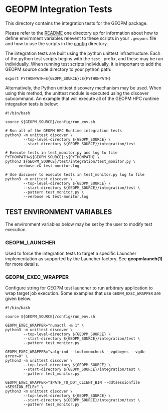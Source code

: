 GEOPM Integration Tests
=======================

This directory contains the integration tests for the GEOPM package.

Please refer to the [README](../README.md) one directory up for
information about how to define envirnment variables relevent to these
scripts in your `.geopmrc` file and how to use the scripts in the
[config](../config) directory.

The integration tests are built using the python unittest
infrastructure.  Each of the python test scripts begins with
the `test_` prefix, and these may be run individually.  When
running test scripts individually, it is important to add
the GEOPM source code directory to your python path:

```
export PYTHONPATH=${GEOPM_SOURCE}:${PYTHONPATH}
```

Alternatively, the Python unittest discovery mechanism may be used.
When using this method, the unittest module is executed using the
discover subcommand.  An example that will execute all of the GEOPM
HPC runtime integration tests is below:

```
#!/bin/bash

source ${GEOPM_SOURCE}/config/run_env.sh

# Run all of the GEOPM HPC Runtime integration tests
python3 -m unittest discover \
        --top-level-directory ${GEOPM_SOURCE} \
        --start-directory ${GEOPM_SOURCE}/integration/test

# Execute tests in test_monitor.py and log to file
PYTHONPATH=${GEOPM_SOURCE}:${PYTHONPATH} \
python3 ${GEOPM_SOURCE}/test/integration/test_monitor.py \
    --verbose >& test-monitor.log

# Use discover to execute tests in test_monitor.py log to file
python3 -m unittest discover \
        --top-level-directory ${GEOPM_SOURCE} \
        --start-directory ${GEOPM_SOURCE}/integration/test \
        --pattern test_monitor.py \
        --verbose >& test-monitor.log

```

TEST ENVIRONMENT VARIABLES
--------------------------

The environment variables below may be set by the user to modify test
execution.

### GEOPM_LAUNCHER
Used to force the integration tests to target a specific Launcher
implementation as supported by the Launcher factory.  See
**geopmlaunch(1)** for more details.

### GEOPM_EXEC_WRAPPER
Configure string for GEOPM test launcher to run arbitrary
application to wrap target job execution.  Some examples
that use `GEOPM_EXEC_WRAPPER` are given below.

```
#!/bin/bash

source ${GEOPM_SOURCE}/config/run_env.sh

GEOPM_EXEC_WRAPPER="numactl -m 1" \
python3 -m unittest discover \
        --top-level-directory ${GEOPM_SOURCE} \
        --start-directory ${GEOPM_SOURCE}/integration/test \
        --pattern test_monitor.py

GEOPM_EXEC_WRAPPER="valgrind --tool=memcheck --vgdb=yes --vgdb-error=0" \
python3 -m unittest discover \
        --top-level-directory ${GEOPM_SOURCE} \
        --start-directory ${GEOPM_SOURCE}/integration/test \
        --pattern test_monitor.py

GEOPM_EXEC_WRAPPER="$PATH_TO_DDT_CLIENT_BIN --ddtsessionfile <SESSION_FILE>" \
python3 -m unittest discover \
        --top-level-directory ${GEOPM_SOURCE} \
        --start-directory ${GEOPM_SOURCE}/integration/test \
        --pattern test_monitor.py
```
